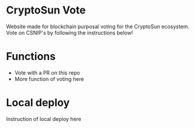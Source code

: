 # CryptoSun Vote
Website made for blockchain purposal voting for the CryptoSun ecosystem. Vote on CSNIP's by following the instructions below!

# Functions
* Vote with a PR on this repo
* More function of voting here

# Local deploy
Instruction of local deploy here
